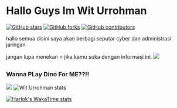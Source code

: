 # Hallo Guys Im Wit Urrohman 

[![GitHub stars](https://img.shields.io/github/stars/themlphdstudent/awesome-github-profile-readme-templates.svg)](https://github.com/durgeshsamariya/awesome-github-profile-readme-templates/stargazers)
[![GitHub forks](https://img.shields.io/github/forks/themlphdstudent/awesome-github-profile-readme-templates.svg?color=blue)](https://github.com/durgeshsamariya/awesome-github-profile-readme-templates/network)
[![GitHub contributors](https://img.shields.io/github/contributors/themlphdstudent/awesome-github-profile-readme-templates.svg?color=blue)](https://github.com/durgeshsamariya/awesome-github-profile-readme-templates/network)

hallo semua disini saya akan berbagi seputar cyber dan administrasi jaringan

 jangan lupa menekan :star: jika kamu suka dengan informasi ini.
![](https://github.com/Cpixiee/Cpixiee/blob/main/681016.jpg)
### Wanna PLay Dino For ME??!! ###
![](https://github.com/saadeghi/saadeghi/blob/master/dino.gif)
![Wit Urrohman stats](https://github-readme-stats.vercel.app/api?username=Cpixiee&show_icons=true&theme=transparent)



[![Harlok's WakaTime stats](https://github-readme-stats.vercel.app/api/wakatime?username=ffflabs)](https://github.com/anuraghazra/github-readme-stats)

